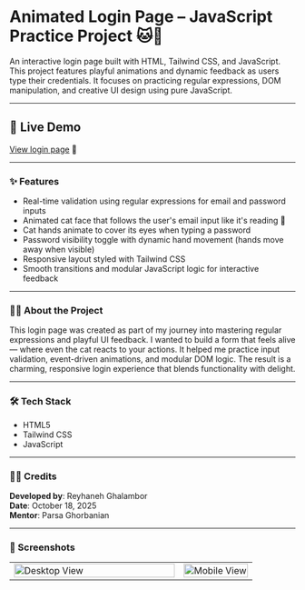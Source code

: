 # Animated Login Page – JavaScript Practice Project 🐱🔐  
An interactive login page built with HTML, Tailwind CSS, and JavaScript. This project features playful animations and dynamic feedback as users type their credentials. It focuses on practicing regular expressions, DOM manipulation, and creative UI design using pure JavaScript.

---

## 🔗 Live Demo  
[View login page](https://gregarious-melba-5ee13e.netlify.app/) 🐾

---

### ✨ Features  

- Real-time validation using regular expressions for email and password inputs  
- Animated cat face that follows the user's email input like it's reading 👀  
- Cat hands animate to cover its eyes when typing a password  
- Password visibility toggle with dynamic hand movement (hands move away when visible)  
- Responsive layout styled with Tailwind CSS  
- Smooth transitions and modular JavaScript logic for interactive feedback  

---

### 👩‍💻 About the Project  
This login page was created as part of my journey into mastering regular expressions and playful UI feedback. I wanted to build a form that feels alive — where even the cat reacts to your actions. It helped me practice input validation, event-driven animations, and modular DOM logic. The result is a charming, responsive login experience that blends functionality with delight.

---

### 🛠️ Tech Stack  
- HTML5  
- Tailwind CSS  
- JavaScript  

---

### 🧑‍🎨 Credits  
**Developed by**: Reyhaneh Ghalambor  
**Date**: October 18, 2025  
**Mentor**: Parsa Ghorbanian

---

### 📸 Screenshots  
<table>  
  <tr>  
    <td width="70%" valign="top">  
      <img src="https://github.com/user-attachments/assets/f6dc2c01-2ca1-4b66-b0b6-897a3b340bcf" alt="Desktop View" width="100%" />  
    </td>  
    <td width="30%" valign="top">  
      <img src="https://github.com/user-attachments/assets/a884db03-35da-4425-b49e-e997767093d6" alt="Mobile View" width="100%" />  
    </td>  
  </tr>

